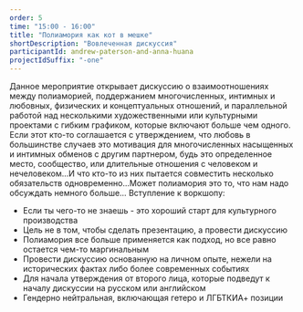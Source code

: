 ```yaml
---
order: 5
time: "15:00 - 16:00"
title: "Полиамория как кот в мешке"
shortDescription: "Вовлеченная дискуссия"
participantId: andrew-paterson-and-anna-huana
projectIdSuffix: "-one"
---
```


Данное мероприятие открывает дискуссию о взаимоотношениях между полиаморией, поддержанием многочисленных, интимных и любовных, физических и концептуальных отношений, и параллельной работой над несколькими художественными или культурными проектами с гибким графиком, которые включают больше чем одного. Если этот кто-то соглашается с утверждением, что любовь в большинстве случаев это мотивация для многочисленных насыщенных и интимных обменов с другим партнером, будь это определенное место, сообщество, или длительные отношения с человеком и нечеловеком...И что кто-то из них пытается совместить несколько обязательств одновременно...Может полиамория это то, что нам надо обсуждать немного больше…
Вступление к воркшопу:
* Если ты чего-то не знаешь - это хороший старт для культурного производства 
* Цель не в том, чтобы сделать презентацию, а провести дискуссию
* Полиамория все больше применяется как подход, но все равно остается чем-то маргинальным
* Провести дискуссию основанную на личном опыте, нежели на исторических фактах либо более современных событиях
* Для начала утверждения от второго лица, которые подведут к началу дискуссии на русском или английском
* Гендерно нейтральная, включающая гетеро и ЛГБТКИА+ позиции
